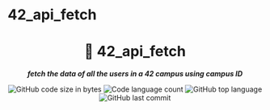 # 42_api_fetch
<h1 align="center">
	📖 42_api_fetch
</h1>

<p align="center">
	<b><i>fetch the data of all the users in a 42 campus using campus ID</i></b><br>
</p>

<p align="center">
	<img alt="GitHub code size in bytes" src="https://img.shields.io/github/languages/code-size/isaad18/42_api_fetch?color=lightblue" />
	<img alt="Code language count" src="https://img.shields.io/github/languages/count/isaad18/42_api_fetch?color=yellow" />
	<img alt="GitHub top language" src="https://img.shields.io/github/languages/top/isaad18/42_api_fetch?color=red" />
	<img alt="GitHub last commit" src="https://img.shields.io/github/last-commit/isaad18/42_api_fetch?color=green" />
</p>
 
